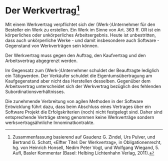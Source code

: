 # Der Werkvertrag[^1]

Mit einem Werkvertrag verpflichtet sich der (Werk-)Unternehmer für den
Besteller ein Werk zu erstellen. Ein Werk im Sinne von Art. 363 ff. OR 
ist ein körperliches oder unkörperliches
Arbeitsergebnis. Heute ist unbestritten, dass auch unkörperliche Werke -
und damit insbesondere auch Software - Gegenstand von Werkverträgen sein
können.

Der Werkvertrag muss gegen den Auftrag, den Kaufvertrag und den
Arbeitsvertrag abgegrenzt werden.

Im Gegensatz zum (Werk-)Unternehmer schuldet der Beauftragte lediglich
ein Tätigwerden. Der Verkäufer schuldet die Eigentumsübertragung am Kaufgegenstand aber
nicht das Herstellen desselben. Gegenüber dem Arbeitsvertrag
unterscheidet sich der Werkvertrag bezüglich des fehlenden
Subordinationsverhältnisses.

Die zunehmende Verbreitung von agilen Methoden in der Software
Entwicklung führt dazu, dass beim Abschluss eines Vertrages über ein
Software Projekt die Erfolgskriterien (noch) nicht festgelegt sind.
Daher sind entsprechende Verträge streng genommen keine Werkverträge
sondern werksvertragsähnliche Innominatkontrakte.

[^1]: Zusammenfassung basierend auf Gaudenz G. Zindel, Urs Pulver, und
    Bertrand G. Schott, «Elfter Titel: Der Werkvertrag», in
    Obligationenrecht, hg. von Heinrich Honsell, Nedim Peter Vogt, und
    Wolfgang Wiegand, 5. Aufl, Basler Kommentar (Basel: Helbing
    Lichtenhahn Verlag, 2011). 